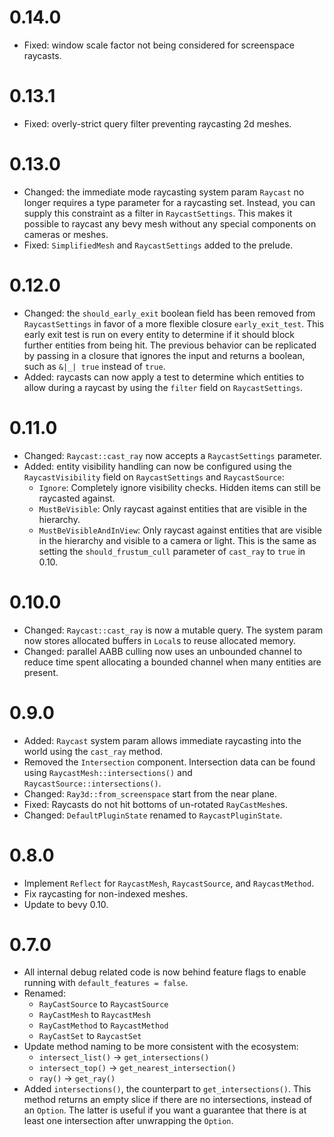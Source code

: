 # 0.14.0

- Fixed: window scale factor not being considered for screenspace raycasts.

# 0.13.1

- Fixed: overly-strict query filter preventing raycasting 2d meshes.

# 0.13.0

- Changed: the immediate mode raycasting system param `Raycast` no longer requires a type parameter
  for a raycasting set. Instead, you can supply this constraint as a filter in `RaycastSettings`.
  This makes it possible to raycast any bevy mesh without any special components on cameras or
  meshes.
- Fixed: `SimplifiedMesh` and `RaycastSettings` added to the prelude.

# 0.12.0

- Changed: the `should_early_exit` boolean field  has been removed from `RaycastSettings` in favor
  of a more flexible closure `early_exit_test`. This early exit test is run on every entity to
  determine if it should block further entities from being hit. The previous behavior can be
  replicated by passing in a closure that ignores the input and returns a boolean, such as `&|_|
  true` instead of `true`.
- Added: raycasts can now apply a test to determine which entities to allow during a raycast by
  using the `filter` field on `RaycastSettings`.

# 0.11.0

- Changed: `Raycast::cast_ray` now accepts a `RaycastSettings` parameter.
- Added: entity visibility handling can now be configured using the `RaycastVisibility` field on
  `RaycastSettings` and `RaycastSource`:
  - `Ignore`: Completely ignore visibility checks. Hidden items can still be raycasted against.
  - `MustBeVisible`: Only raycast against entities that are visible in the hierarchy.
  - `MustBeVisibleAndInView`: Only raycast against entities that are visible in the hierarchy and
    visible to a camera or light. This is the same as setting the `should_frustum_cull` parameter of
    `cast_ray` to `true` in 0.10.

# 0.10.0

- Changed: `Raycast::cast_ray` is now a mutable query. The system param now stores allocated buffers
  in `Local`s to reuse allocated memory.
- Changed: parallel AABB culling now uses an unbounded channel to reduce time spent allocating a
  bounded channel when many entities are present.

# 0.9.0

- Added: `Raycast` system param allows immediate raycasting into the world using the `cast_ray`
  method.
- Removed the `Intersection` component. Intersection data can be found using
  `RaycastMesh::intersections()` and `RaycastSource::intersections()`.
- Changed: `Ray3d::from_screenspace` start from the near plane.
- Fixed: Raycasts do not hit bottoms of un-rotated `RayCastMesh`es.
- Changed: `DefaultPluginState` renamed to `RaycastPluginState`.

# 0.8.0

- Implement `Reflect` for `RaycastMesh`, `RaycastSource`, and `RaycastMethod`.
- Fix raycasting for non-indexed meshes.
- Update to bevy 0.10.

# 0.7.0

- All internal debug related code is now behind feature flags to enable running with
  `default_features = false`. 
- Renamed:
  - `RayCastSource` to `RaycastSource`
  - `RayCastMesh` to `RaycastMesh`
  - `RayCastMethod` to `RaycastMethod`
  - `RayCastSet` to `RaycastSet`
- Update method naming to be more consistent with the ecosystem:
  - `intersect_list()` -> `get_intersections()`
  - `intersect_top()` -> `get_nearest_intersection()`
  - `ray()` -> `get_ray()`
- Added `intersections()`, the counterpart to `get_intersections()`. This method returns an empty
  slice if there are no intersections, instead of an `Option`. The latter is useful if you want a
  guarantee that there is at least one intersection after unwrapping the `Option`.
